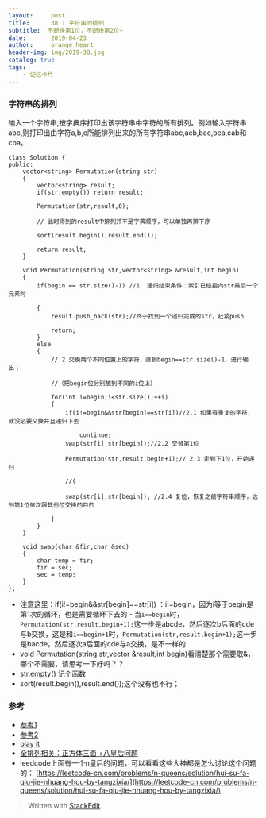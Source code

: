 ```yaml
---
layout:     post
title:      38 1 字符串的排列
subtitle:  不断换第1位，不断换第2位~
date:       2019-04-23
author:     orange_heart
header-img: img/2019-38.jpg
catalog: true
tags:
    - 记忆卡片
---
```


### 字符串的排列

输入一个字符串,按字典序打印出该字符串中字符的所有排列。例如输入字符串abc,则打印出由字符a,b,c所能排列出来的所有字符串abc,acb,bac,bca,cab和cba。


```objc
class Solution {
public:
    vector<string> Permutation(string str)
    {
        vector<string> result;
        if(str.empty()) return result;
         
        Permutation(str,result,0);
         
        // 此时得到的result中排列并不是字典顺序，可以单独再排下序  
        
        sort(result.begin(),result.end());
         
        return result;
    }
     
    void Permutation(string str,vector<string> &result,int begin)
    {
        if(begin == str.size()-1) //1  递归结束条件：索引已经指向str最后一个元素时  
        
        {
            result.push_back(str);//终于找到一个递归完成的str，赶紧push  
            
            return;
        }
        else
        {
            // 2 交换两个不同位置上的字符，直到begin==str.size()-1，进行输出；  

			//（把begin位分别放到不同的i位上）  
            
            for(int i=begin;i<str.size();++i)
            {
                if(i!=begin&&str[begin]==str[i])//2.1 如果有重复的字符，就没必要交换并且递归下去  
                
                    continue;
                swap(str[i],str[begin]);//2.2 交替第1位  
                
                Permutation(str,result,begin+1);// 2.3 走到下1位，开始递归  

				//(
                
                swap(str[i],str[begin]); //2.4 复位，恢复之前字符串顺序，达到第1位依次跟其他位交换的目的  
                
            }
        }
    }
     
    void swap(char &fir,char &sec)
    {
        char temp = fir;
        fir = sec;
        sec = temp;
    }
};
```

 - 注意这里：if(i!=begin&&str[begin]==str[i]) ：i!=begin，因为i等于begin是第1次的循环，也是需要循环下去的
		 - 当`i==begin`时，`Permutation(str,result,begin+1);`这一步是abcde，然后逐次b后面的cde与b交换，这是和`i==begin+1`时，`Permutation(str,result,begin+1);`这一步是bacde，然后逐次a后面的cde与a交换，是不一样的
 - void Permutation(string str,vector<string> &result,int begin)看清楚那个需要取&，哪个不需要，请思考一下好吗？？
 - str.empty() 记个函数
 - sort(result.begin(),result.end());这个没有也不行；

### 参考

- [参考1](https://github.com/zhedahht/CodingInterviewChinese2)
- [参考2](https://github.com/gatieme/CodingInterviews)
- [play it](https://www.nowcoder.com/practice/fe6b651b66ae47d7acce78ffdd9a96c7?tpId=13&tqId=11180&tPage=2&rp=1&ru=/ta/coding-interviews&qru=/ta/coding-interviews/question-ranking)
- [全排列相关：正方体三面 +八皇后问题](https://blog.csdn.net/yanbao4070/article/details/80065853)
- leedcode上面有一个n皇后的问题，可以看看这些大神都是怎么讨论这个问题的：
[https://leetcode-cn.com/problems/n-queens/solution/hui-su-fa-qiu-jie-nhuang-hou-by-tangzixia/](https://leetcode-cn.com/problems/n-queens/solution/hui-su-fa-qiu-jie-nhuang-hou-by-tangzixia/)

> Written with [StackEdit](https://stackedit.io/).

<head>
    <script src="https://cdn.mathjax.org/mathjax/latest/MathJax.js?config=TeX-AMS-MML_HTMLorMML" type="text/javascript"></script>
    <script type="text/x-mathjax-config">
        MathJax.Hub.Config({
            tex2jax: {
            skipTags: ['script', 'noscript', 'style', 'textarea', 'pre'],
            inlineMath: [['$','$']]
            }
        });
    </script>
</head>
<!--stackedit_data:
eyJoaXN0b3J5IjpbMTIyMTE1NzUxMSwxNDU1NzkzMTQ3LC0yMj
Q4OTg4MDIsMTMxMDA3NzMwNSwtMzEzMTk0ODAyLDIwMzM3OTQy
MjcsLTE4MjMxODEyMl19
-->